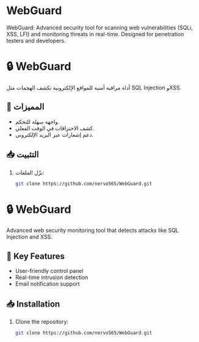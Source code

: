 # WebGuard
WebGuard: Advanced security tool for scanning web vulnerabilities (SQLi, XSS, LFI) and monitoring threats in real-time. Designed for penetration testers and developers.

 # 🔒 WebGuard  
أداة مراقبة أمنية للمواقع الإلكترونية تكشف الهجمات مثل SQL Injection وXSS.  

## 🌟 المميزات  
- واجهة سهلة للتحكم.  
- كشف الاختراقات في الوقت الفعلي.  
- دعم إشعارات عبر البريد الإلكتروني.  


## 📥 التثبيت  
1. نزّل الملفات:  
   ```bash
   git clone https://github.com/nervo565/WebGuard.git


# 🔒 WebGuard  
Advanced web security monitoring tool that detects attacks like SQL Injection and XSS.  

## 🌟 Key Features  
- User-friendly control panel  
- Real-time intrusion detection  
- Email notification support  


## 📥 Installation  
1. Clone the repository:  
   ```bash
   git clone https://github.com/nervo565/WebGuard.git
